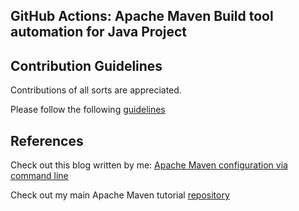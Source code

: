 ## GitHub Actions: Apache Maven Build tool automation for Java Project

## Contribution Guidelines

Contributions of all sorts are appreciated. 

Please follow the following [guidelines](CONTRIBUTING.md)

## References

Check out this blog written by me: [Apache Maven configuration via command line](https://iq.opengenus.org/building-java-application-using-apache-maven-command-line/)

Check out my main Apache Maven tutorial [repository](https://github.com/NishkarshRaj/Maven-Using-CMD)

